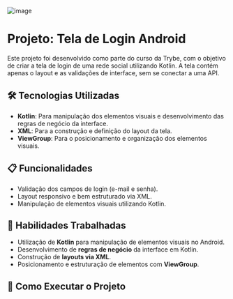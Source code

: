 ![image](https://github.com/user-attachments/assets/7ca41446-db1d-43d4-8ca0-6e1f4ecdb3ae)

# Projeto: Tela de Login Android

Este projeto foi desenvolvido como parte do curso da Trybe, com o objetivo de criar a tela de login de uma rede social utilizando Kotlin. A tela contém apenas o layout e as validações de interface, sem se conectar a uma API.

## 🛠️ Tecnologias Utilizadas

- **Kotlin**: Para manipulação dos elementos visuais e desenvolvimento das regras de negócio da interface.
- **XML**: Para a construção e definição do layout da tela.
- **ViewGroup**: Para o posicionamento e organização dos elementos visuais.

## 📋 Funcionalidades

- Validação dos campos de login (e-mail e senha).
- Layout responsivo e bem estruturado via XML.
- Manipulação de elementos visuais utilizando Kotlin.

## 📝 Habilidades Trabalhadas

- Utilização de **Kotlin** para manipulação de elementos visuais no Android.
- Desenvolvimento de **regras de negócio** da interface em Kotlin.
- Construção de **layouts via XML**.
- Posicionamento e estruturação de elementos com **ViewGroup**.

## 🚀 Como Executar o Projeto


